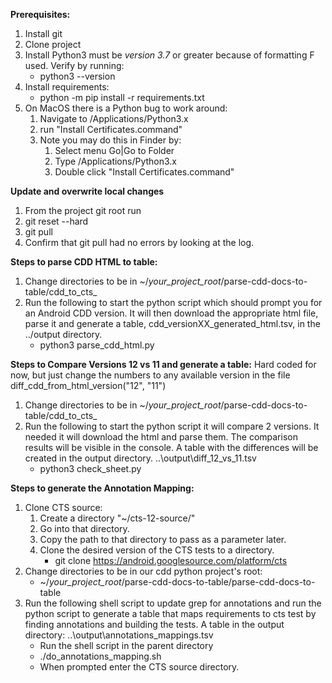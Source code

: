 
**Prerequisites:**
1. Install git
2. Clone project 
3. Install Python3 must be *version 3.7* or greater because of formatting F used. Verify by running:
   - python3 --version    
4. Install requirements: 
   - python -m pip install -r requirements.txt
5. On MacOS there is a Python bug to work around:
   1. Navigate to /Applications/Python3.x
   2. run "Install Certificates.command"
   3. Note you may do this in Finder by:
      1. Select menu Go|Go to Folder
      2. Type /Applications/Python3.x
      3. Double click "Install Certificates.command"

**Update and overwrite local changes**
1. From the project git root run 
2. git reset --hard
3. git pull
4. Confirm that git pull had no errors by looking at the log.

**Steps to parse CDD HTML to table:**
1. Change directories to be in  ~/_your_project_root_/parse-cdd-docs-to-table/cdd_to_cts_ 
2. Run the following to start the python script which should prompt you for an Android CDD version. It will then download 
 the appropriate html file, parse it and generate a table, cdd_versionXX_generated_html.tsv, in the ../output directory.
   - python3 parse_cdd_html.py

**Steps to Compare Versions 12 vs 11 and generate a table:** 
Hard coded for now, but just change the numbers to any available version in the file  diff_cdd_from_html_version("12", "11")
1. Change directories to be in ~/_your_project_root_/parse-cdd-docs-to-table/cdd_to_cts_ 
2. Run the following to start the python script it will compare 2 versions. It needed it will download the html and parse them.
The comparison results will be visible in the console. A table with the differences will be created in the output directory. ..\output\diff_12_vs_11.tsv
   - python3 check_sheet.py

**Steps to generate the Annotation Mapping:**
1. Clone CTS source: 
   1. Create a directory "~/cts-12-source/" 
   2. Go into that directory.
   3. Copy the path to that directory to pass as a parameter later.
   4. Clone the desired version of the CTS tests to a directory. 
      - git clone https://android.googlesource.com/platform/cts
2. Change directories to be in our cdd python project's root:
   - ~/_your_project_root_/parse-cdd-docs-to-table/parse-cdd-docs-to-table 
3. Run the following shell script to update grep for annotations and run the python script to generate a table that maps requirements to cts test by finding annotations and building the tests. A table in the output directory: ..\output\annotations_mappings.tsv 
   - Run the shell script in the parent directory
   - ./do_annotations_mapping.sh
   - When prompted enter the CTS source directory. 
